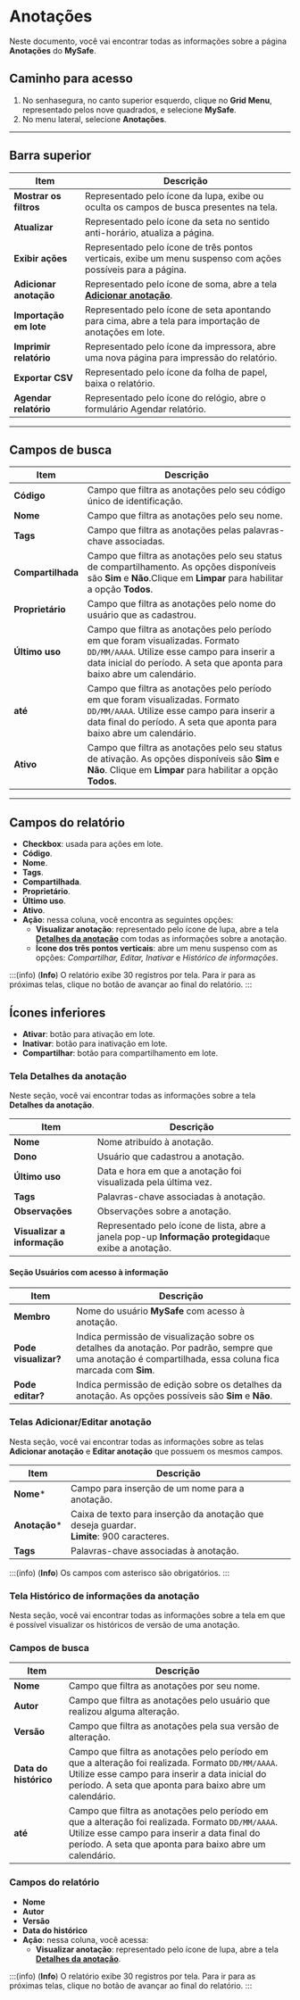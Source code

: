 # Anotações

Neste documento, você vai encontrar todas as informações sobre a página **Anotações** do **MySafe**.

## Caminho para acesso

1. No senhasegura, no canto superior esquerdo, clique no **Grid Menu**, representado pelos nove quadrados, e selecione **MySafe**.
2. No menu lateral, selecione **Anotações**.

---
## Barra superior

|**Item**|**Descrição**|
|---|---|
**Mostrar os filtros**|Representado pelo ícone da lupa, exibe ou oculta os campos de busca presentes na tela.
**Atualizar**|Representado pelo ícone da seta no sentido anti-horário, atualiza a página.
**Exibir ações**|Representado pelo ícone de três pontos verticais, exibe um menu suspenso com ações possíveis para a página.
**Adicionar anotação**|Representado pelo ícone de soma, abre a tela **[Adicionar anotação](/v3-33/docs/pt/mysafe-notes-screen#telas-adicionareditar-anotação)**.
**Importação em lote**|Representado pelo ícone de seta apontando para cima, abre a tela para importação de anotações em lote.
**Imprimir relatório**|Representado pelo ícone da impressora, abre uma nova página para impressão do relatório.
**Exportar CSV**|Representado pelo ícone da folha de papel, baixa o relatório.
**Agendar relatório**|Representado pelo ícone do relógio, abre o formulário Agendar relatório.
***
## Campos de busca

|**Item**|**Descrição**|
|---|---|
**Código**|Campo que filtra as anotações pelo seu código único de identificação.
**Nome**|Campo que filtra as anotações pelo seu nome.
**Tags**|Campo que filtra as anotações pelas palavras-chave associadas.
**Compartilhada**|Campo que filtra as anotações pelo seu status de compartilhamento.  As opções disponíveis são **Sim** e **Não**.Clique em **Limpar** para habilitar a opção **Todos**.
**Proprietário**| Campo que filtra as anotações pelo nome do usuário que as cadastrou.
**Último uso**|Campo que filtra as anotações pelo período em que foram visualizadas. Formato `DD/MM/AAAA`. Utilize esse campo para inserir a data inicial do período. A seta que aponta para baixo abre um calendário.
**até**|Campo que filtra as anotações pelo período em que foram visualizadas. Formato `DD/MM/AAAA`. Utilize esse campo para inserir a data final do período. A seta que aponta para baixo abre um calendário.
**Ativo**|Campo que filtra as anotações pelo seu status de ativação. As opções disponíveis são **Sim** e **Não**. Clique em **Limpar** para habilitar a opção **Todos**.

***
## Campos do relatório
* **Checkbox**: usada para ações em lote.
* **Código**.
* **Nome**.
* **Tags**.
* **Compartilhada**.
* **Proprietário**.
* **Último uso**.
* **Ativo**.
* **Ação**: nessa coluna, você encontra as seguintes opções:
    * **Visualizar anotação**:  representado pelo ícone de lupa, abre a tela **[Detalhes da anotação](/v3-33/docs/pt/mysafe-notes-screen#tela-detalhes-da-anotação)** com todas as informações sobre a anotação.
    * **Ícone dos três pontos verticais**: abre um menu suspenso com as opções: *Compartilhar, Editar, Inativar* e *Histórico de informações*.



:::(info) (**Info**)
O relatório exibe 30 registros por tela. Para ir para as próximas telas, clique no botão de avançar ao final do relatório.
:::

## Ícones inferiores

* **Ativar**: botão para ativação em lote.
* **Inativar**: botão para inativação em lote.
* **Compartilhar**: botão para compartilhamento em lote.

### Tela Detalhes da anotação
Neste seção, você vai encontrar todas as informações sobre a tela **Detalhes da anotação**.


| Item | Descrição |
| --- | --- |
| **Nome** | Nome atribuído à anotação. |
| **Dono** | Usuário que cadastrou a anotação. |
| **Último uso** | Data e hora em que a anotação foi visualizada pela última vez. |
| **Tags** | Palavras-chave associadas à anotação. |
| **Observações** | Observações sobre a anotação. |
| **Visualizar a informação** | Representado pelo ícone de lista, abre a janela pop-up **Informação protegida**que exibe a anotação. |


#### Seção Usuários com acesso à informação

| Item | Descrição |
| --- | --- |
| **Membro** | Nome do usuário **MySafe** com acesso à anotação. |
| **Pode visualizar?** | Indica permissão de visualização sobre os detalhes da anotação. Por padrão, sempre que uma anotação é compartilhada, essa coluna fica marcada com **Sim**.  |
| **Pode editar?** | Indica permissão de edição sobre os detalhes da anotação. As opções possíveis são **Sim** e **Não**.  |


### Telas Adicionar/Editar anotação

Nesta seção, você vai encontrar todas as informações sobre as telas **Adicionar anotação** e **Editar anotação** que possuem os mesmos campos.


| Item | Descrição |
| --- | --- |
| **Nome*** | Campo para inserção de um nome para a anotação. |
| **Anotação*** | Caixa de texto para inserção da anotação que deseja guardar. <br> **Limite**: 900 caracteres.|
| **Tags** | Palavras-chave associadas à anotação. |

:::(info) (**Info**)
Os campos com asterisco são obrigatórios.
:::

### Tela Histórico de informações da anotação

Nesta seção, você vai encontrar todas as informações sobre a tela em que é possível visualizar os históricos de versão de uma anotação.


### Campos de busca

| **Item**| **Descrição**|
|------|------|
| **Nome**| Campo que filtra as anotações por seu nome.|
| **Autor**| Campo que filtra as anotações pelo usuário que realizou alguma alteração.|
| **Versão**| Campo que filtra as anotações pela sua versão de alteração.|
| **Data do histórico** | Campo que filtra as anotações pelo período em que a alteração foi realizada. Formato `DD/MM/AAAA`. Utilize esse campo para inserir a data inicial do período. A seta que aponta para baixo abre um calendário. |
| **até**| Campo que filtra as anotações pelo período em que a alteração foi realizada. Formato `DD/MM/AAAA`. Utilize esse campo para inserir a data final do período. A seta que aponta para baixo abre um calendário. |


### Campos do relatório

- **Nome**
- **Autor**
- **Versão**
- **Data do histórico**
- **Ação**: nessa coluna, você acessa:
  - **Visualizar anotação**: representado pelo ícone de lupa, abre a tela **[Detalhes da anotação](/v3-33/docs/pt/mysafe-notes-screen#tela-detalhes-da-anotação)**.


:::(info) (**Info**)
O relatório exibe 30 registros por tela. Para ir para as próximas telas, clique no botão de avançar ao final do relatório.
:::
